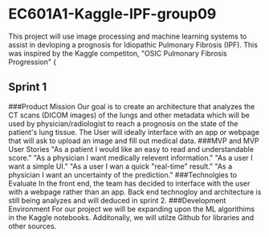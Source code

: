 # EC601A1-Kaggle-IPF-group09
This project will use image processing and machine learning systems to assist in devloping a prognosis for Idiopathic Pulmonary Fibrosis (IPF). This was inspired by the Kaggle competiton, "OSIC Pulmonary Fibrosis Progression" (
## Sprint 1
###Product Mission
Our goal is to create an architecture that analyzes the CT scans (DICOM images) of the lungs and other metadata which will be used by physician/radiologist to reach a prognosis on the state of the patient's lung tissue.
The User will ideally interface with an app or webpage that will ask to upload an image and fill out medical data. 
###MVP and MVP User Stories 
"As a patient I would like an easy to read and understandable score."
"As a physician I want medically relevent information."
"As a user I want a simple UI."
"As a user I wan a quick "real-time" result."
"As a physician I want an uncertainty of the prediction."
###Technolgies to Evaluate
In the front end, the team has decided to interface with the user with a webpage rather than an app. Back end technogloy and architecture is still being analyzes and will deduced in sprint 2. 
###Development Environment 
For our project we will be expanding upon the ML algorithims in the Kaggle notebooks. Additonally, we will utilze Github for libraries and other sources. 
